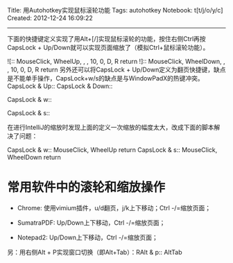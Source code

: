 Title: 用Autohotkey实现鼠标滚轮功能
Tags: autohotkey
Notebook: t[t/j/o/y/c]
Created: 2012-12-24 16:09:22

------

下面的快捷键定义实现了用Alt+[/]实现鼠标滚轮的功能，按住右侧Ctrl再按CapsLock + Up/Down就可以实现页面缩放了（模拟Ctrl+鼠标滚轮功能）。

 

 ![:: 
  MouseClick, WheelUp, , , 10, 0, D, R 
 return 
 !]:: 
  MouseClick, WheelDown, , , 10, 0, D, R 
 return 
另外还可以将CapsLock + Up/Down定义为翻页快捷键，缺点是不能单手操作，CapsLock+w/s的缺点是与WindowPadX的热键冲突。 
 CapsLock & Up:: 
 CapsLock & Down:: 

 CapsLock & w::

 CapsLock & s::

 

在进行IntelliJ的缩放时发现上面的定义一次缩放的幅度太大，改成下面的脚本解决了问题：

 CapsLock & w:: 
  MouseClick, WheelUp 
 return 
 CapsLock & s:: 
  MouseClick, WheelDown 
 return 

 

# 常用软件中的滚轮和缩放操作

 

* Chrome: 使用vimium插件，u/d翻页，j/k上下移动；Ctrl -/=缩放页面；

 

* SumatraPDF: Up/Down上下移动，Ctrl -/=缩放页面；

 

* Notepad2: Up/Down上下移动，Ctrl -/=缩放页面；

 

另：用右侧Alt + P实现窗口切换（即Alt+Tab）：RAlt & p:: AltTab